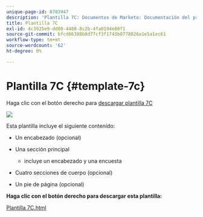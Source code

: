 ```yaml
---
unique-page-id: 8783947
description: 'Plantilla 7C: Documentos de Marketo: Documentación del producto'
title: Plantilla 7C
exl-id: 4c3925e9-dd00-4488-8c2b-4fa0194e80f1
source-git-commit: bfcd66388b0d77cf3f1743b0778026a1e5a1ec61
workflow-type: tm+mt
source-wordcount: '62'
ht-degree: 0%

---
```


# Plantilla 7C {#template-7c}

Haga clic con el botón derecho para [descargar plantilla 7C](https://experienceleague.adobe.com/landing/marketo/lp-templates/template-7c.html)

![](assets/image2015-7-29-14-3a37-3a3.png)

Esta plantilla incluye el siguiente contenido:

* Un encabezado (opcional)
* Una sección principal

   * incluye un encabezado y una encuesta

* Cuatro secciones de cuerpo (opcional)
* Un pie de página (opcional)

**Haga clic con el botón derecho para descargar esta plantilla:**

[Plantilla 7C.html](https://experienceleague.adobe.com/landing/marketo/lp-templates/template-7c.html)
